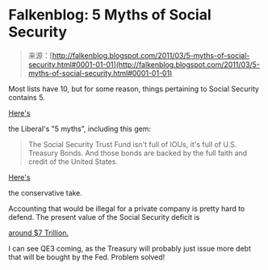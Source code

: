 <!--yml
category: 未分类
date: 2024-05-12 21:05:42
-->

# Falkenblog: 5 Myths of Social Security

> 来源：[http://falkenblog.blogspot.com/2011/03/5-myths-of-social-security.html#0001-01-01](http://falkenblog.blogspot.com/2011/03/5-myths-of-social-security.html#0001-01-01)

Most lists have 10, but for some reason, things pertaining to Social Security contains 5\.

[Here's](http://pol.moveon.org/ssmyths/)

the Liberal's "5 myths", including this gem:

> The Social Security Trust Fund isn't full of IOUs, it's full of U.S. Treasury Bonds. And those bonds are backed by the full faith and credit of the United States.

[Here's](http://www.businessinsider.com/five-enduring-social-security-myths-that-must-be-fixed-2011-3)

the conservative take.

Accounting that would be illegal for a private company is pretty hard to defend. The present value of the Social Security deficit is

[around $7 Trillion.](http://www.heritage.org/research/reports/2009/05/2009-social-security-trustees-report-continues-to-show-the-urgency-of-reform)

I can see QE3 coming, as the Treasury will probably just issue more debt that will be bought by the Fed. Problem solved!